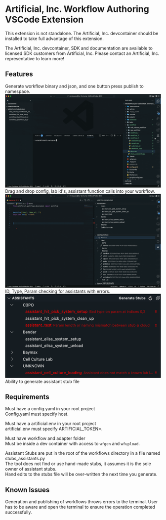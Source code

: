 # Artificial, Inc. Workflow Authoring VSCode Extension

This extension is not standalone. The Artificial, Inc. devcontainer should be installed to take full advantage of this extension.

The Artificial, Inc. devcontainer, SDK and documentation are available to licensed SDK customers from Artificial, Inc. Please contact an Artificial, Inc. representative to learn more!

## Features

Generate workflow binary and json, and one button press publish to namespace.<br/>
![](https://github.com/artificialinc/workflow-author-extension/blob/main/resources/readme/wfgen.gif)<br/>
Drag and drop config, lab id's, assistant function calls into your workflow.<br/>
![](https://github.com/artificialinc/workflow-author-extension/blob/main/resources/readme/drag_drop.gif)<br/>
ID, Type, Param checking for assistants with errors.<br/>
![](https://github.com/artificialinc/workflow-author-extension/blob/main/resources/readme/assistant_errors.png)<br/>
Ability to generate assistant stub file<br/>

## Requirements

Must have a config.yaml in your root project<br/>
Config.yaml must specify host.<br/>

Must have a artificial.env in your root project<br/>
artificial.env must specify ARTIFICIAL_TOKEN=.<br/>

Must have workflow and adapter folder<br/>
Must be inside a dev container with access to `wfgen` and `wfupload`.<br/>

Assistant Stubs are put in the root of the workflows directory in a file named stubs_assistants.py<br/>
The tool does not find or use hand-made stubs, it assumes it is the sole owner of assistant stubs.<br/>
Hand edits to the stubs file will be over-written the next time you generate.<br/>

## Known Issues

Generation and publishing of workflows throws errors to the terminal. User has to be aware and open the terminal to ensure the operation completed successfully.
